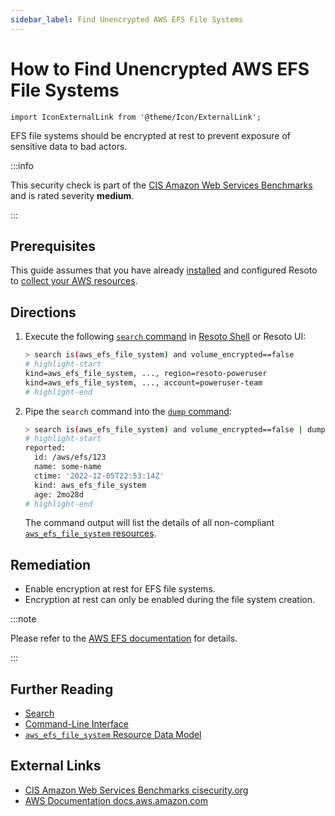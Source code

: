 ```yaml
---
sidebar_label: Find Unencrypted AWS EFS File Systems
---
```


# How to Find Unencrypted AWS EFS File Systems

```mdx-code-block
import IconExternalLink from '@theme/Icon/ExternalLink';
```

EFS file systems should be encrypted at rest to prevent exposure of sensitive data to bad actors.

:::info

This security check is part of the [CIS Amazon Web Services Benchmarks](https://cisecurity.org/benchmark/amazon_web_services) and is rated severity **medium**.

:::

## Prerequisites

This guide assumes that you have already [installed](../../../getting-started/install-resoto/index.md) and configured Resoto to [collect your AWS resources](../../../how-to-guides/data-sources/collect-aws-resource-data.md).

## Directions

1. Execute the following [`search` command](../../../reference/cli/search-commands/search.md) in [Resoto Shell](../../../reference/components/shell.md) or Resoto UI:

   ```bash
   > search is(aws_efs_file_system) and volume_encrypted==false
   # highlight-start
   ​kind=aws_efs_file_system, ..., region=resoto-poweruser
   ​kind=aws_efs_file_system, ..., account=poweruser-team
   # highlight-end
   ```

2. Pipe the `search` command into the [`dump` command](../../../reference/cli/format-commands/dump.md):

   ```bash
   > search is(aws_efs_file_system) and volume_encrypted==false | dump
   # highlight-start
   ​reported:
   ​  id: /aws/efs/123
   ​  name: some-name
   ​  ctime: '2022-12-05T22:53:14Z'
   ​  kind: aws_efs_file_system
   ​  age: 2mo28d
   # highlight-end
   ```

   The command output will list the details of all non-compliant [`aws_efs_file_system` resources](../../../reference/data-models/aws.md#aws_efs_file_system).

## Remediation

- Enable encryption at rest for EFS file systems.
- Encryption at rest can only be enabled during the file system creation.

:::note

Please refer to the [AWS EFS documentation](https://docs.aws.amazon.com/efs/latest/ug/encryption-at-rest.html) for details.

:::

## Further Reading

- [Search](../../../reference/search/index.md)
- [Command-Line Interface](../../../reference/cli/index.md)
- [`aws_efs_file_system` Resource Data Model](../../../reference/data-models/aws.md#aws_efs_file_system)

## External Links

- [CIS Amazon Web Services Benchmarks <span class="badge badge--secondary" aria-hidden="true">cisecurity.org <IconExternalLink width="10" height="10" /></span>](https://cisecurity.org/benchmark/amazon_web_services)
- [AWS Documentation <span class="badge badge--secondary" aria-hidden="true">docs.aws.amazon.com <IconExternalLink width="10" height="10" /></span>](https://docs.aws.amazon.com/efs/latest/ug/encryption-at-rest.html)

